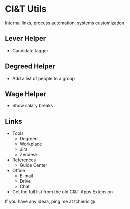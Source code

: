 # CI&T Utils
Internal links, process automation, systems customization.

## Lever Helper
- Candidate tagger

## Degreed Helper
- Add a list of people to a group

## Wage Helper
- Show salary breaks

## Links
- Tools
  - Degreed
  - Workplace
  - Jira
  - Zendesk
- References
  - Guide Center
- Office
  - E-mail
  - Drive
  - Chat 
- Get the full list from the old CI&T Apps Extension

If you have any ideas, ping me at tchierici@

